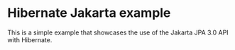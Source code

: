 # Hibernate Jakarta example

This is a simple example that showcases the use of the Jakarta JPA 3.0 API with Hibernate.
